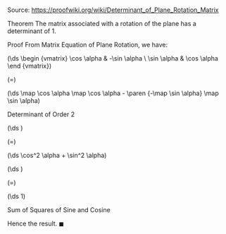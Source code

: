 # 

Source: https://proofwiki.org/wiki/Determinant_of_Plane_Rotation_Matrix

Theorem
The matrix associated with a rotation of the plane has a determinant of $1$.


Proof
From Matrix Equation of Plane Rotation, we have:














\(\ds \begin {vmatrix} \cos \alpha & -\sin \alpha \\ \sin \alpha & \cos \alpha \end {vmatrix}\)

\(=\)







\(\ds \map \cos \alpha \map \cos \alpha - \paren {-\map \sin \alpha} \map \sin \alpha\)





Determinant of Order 2














\(\ds \)

\(=\)







\(\ds \cos^2 \alpha + \sin^2 \alpha\)




















\(\ds \)

\(=\)







\(\ds 1\)





Sum of Squares of Sine and Cosine



Hence the result.
$\blacksquare$





